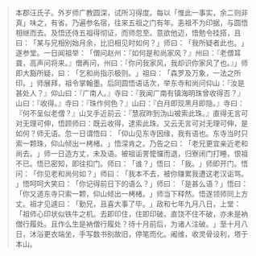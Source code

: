 > 本郡汪氏子。外岁师广教圆深，试所习得度。每以「惟此一事实，余二则非真」味之，有省。乃遍参名宿，往来五祖之门有年。恚祖不为印据，与圆悟相继而去。及悟还侍五祖得彻证，而师忽至。意欲他迈，悟勉令挂搭，且曰：​「某与兄相别始月余，比旧相见时如何？​」师曰：​「我所疑者此也。​」遂参堂。一日闻祖举：​「僧问赵州：『如何是和尚家风？』州曰：『老僧耳聋，高声问将来。』僧再问，州曰：『你问我家风，我却识你家风了也。』」师即大豁所疑，曰：​「乞和尚指示极则。​」祖曰：​「森罗及万象，一法之所印。​」师展拜，祖令掌翰墨。后同圆悟语话次，举东寺和尚问仰山：『汝是甚处人？』仰山曰：『广南人。』寺曰：『我闻广南有镇海明珠曾收得否？』山曰：『收得。』寺曰：『珠作何色？』山曰：『白月即现黑月即隐。』寺曰：『何不呈似老僧？』山叉手近前云：『慧寂昨到沩山被索此珠。』直得无言可对无理可伸，悟顾师曰：既云收得，逮索此珠。又云无言可对无理可伸，是如何？师无语。忽一日谓悟曰：​「仰山见东寺因缘，我有语也。东寺当时只索一颗珠，仰山倾出一栲楮。​」悟深肯之。乃告之曰：​「老兄更宜亲近老和尚去。​」师一日造方丈，未及语。被祖诟詈懡㦬而退，归寮闭门打睡，恨祖不已。悟已密知，即往扣门。师曰：​「谁？​」悟曰：​「我。​」师即开门。悟问：​「你见老和尚何如？​」师曰：​「我本不去，被你赚累我遭这老汉诟骂。​」悟呵呵大笑曰：​「你记得前日下的语么？​」师曰：​「是甚么语？​」悟曰：​「你又道东寺只索一颗，仰山倾出一栲楮。​」师当下释然。悟遂领师同上方丈。祖才见遽曰：​「勤兄，且喜大事了毕。​」政和七年九月八日，上堂：​「祖师心印状似铁牛之机。去即印住，住即印破。直饶不住不破，亦未是衲僧行履处。且作么生是衲僧行履处？待十月前后，为诸人注破。​」至十月八日，沐浴更衣端坐，手写数书别故旧，停笔而化。阇维，收灵骨设利，塔于本山。


